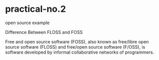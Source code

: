 # practical-no.2
open source example



Difference Between FLOSS and FOSS

Free and open source software (FOSS), also known as free/libre open source software (FLOSS) and free/open source software (F/OSS), is software developed by informal collaborative networks of programmers.
